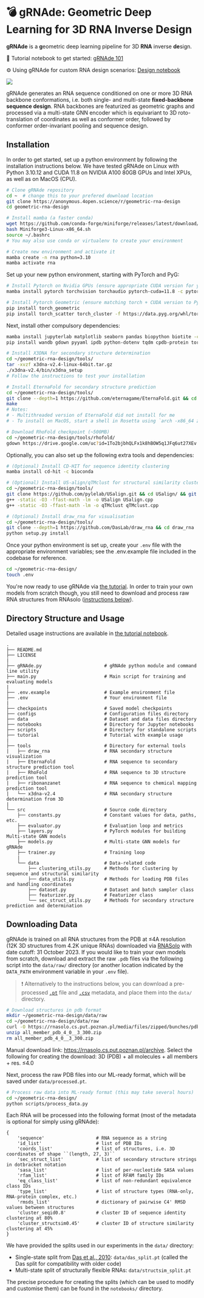 # 💣 gRNAde: Geometric Deep Learning for 3D RNA Inverse Design

**gRNAde** is a **g**eometric deep learning pipeline for 3D **RNA** inverse **de**sign. 

🧬 Tutorial notebook to get started: [gRNAde 101](https://anonymous.4open.science/r/geometric-rna-design/tutorial/tutorial.ipynb)

⚙️ Using gRNAde for custom RNA design scenarios: [Design notebook](https://anonymous.4open.science/r/geometric-rna-design/notebooks/design.ipynb)

![](https://anonymous.4open.science/r/geometric-rna-design/tutorial/fig/grnade_pipeline.png)

gRNAde generates an RNA sequence conditioned on one or more 3D RNA backbone conformations, i.e. both single- and multi-state **fixed-backbone sequence design**.
RNA backbones are featurized as geometric graphs and processed via a multi-state GNN encoder which is equivariant to 3D roto-translation of coordinates as well as conformer order, followed by conformer order-invariant pooling and sequence design.

## Installation

In order to get started, set up a python environment by following the installation instructions below. 
We have tested gRNAde on Linux with Python 3.10.12 and CUDA 11.8 on NVIDIA A100 80GB GPUs and Intel XPUs, as well as on MacOS (CPU).
```sh
# Clone gRNAde repository
cd ~  # change this to your prefered download location
git clone https://anonymous.4open.science/r/geometric-rna-design
cd geometric-rna-design

# Install mamba (a faster conda)
wget https://github.com/conda-forge/miniforge/releases/latest/download/Miniforge3-Linux-x86_64.sh
bash Miniforge3-Linux-x86_64.sh
source ~/.bashrc
# You may also use conda or virtualenv to create your environment

# Create new environment and activate it
mamba create -n rna python=3.10
mamba activate rna
```

Set up your new python environment, starting with PyTorch and PyG:
```sh
# Install Pytorch on Nvidia GPUs (ensure appropriate CUDA version for your hardware)
mamba install pytorch torchvision torchaudio pytorch-cuda=11.8 -c pytorch -c nvidia

# Install Pytorch Geometric (ensure matching torch + CUDA version to PyTorch)
pip install torch_geometric
pip install torch_scatter torch_cluster -f https://data.pyg.org/whl/torch-2.1.2+cu118.html
```

Next, install other compulsory dependencies:
```sh
mamba install jupyterlab matplotlib seaborn pandas biopython biotite -c conda-forge
pip install wandb gdown pyyaml ipdb python-dotenv tqdm cpdb-protein torchmetrics einops ml_collections mdanalysis MDAnalysisTests

# Install X3DNA for secondary structure determination
cd ~/geometric-rna-design/tools/
tar -xvzf x3dna-v2.4-linux-64bit.tar.gz
./x3dna-v2.4/bin/x3dna_setup
# Follow the instructions to test your installation

# Install EternaFold for secondary structure prediction
cd ~/geometric-rna-design/tools/
git clone --depth=1 https://github.com/eternagame/EternaFold.git && cd EternaFold/src
make
# Notes: 
# - Multithreaded version of EternaFold did not install for me
# - To install on MacOS, start a shell in Rosetta using `arch -x86_64 zsh`

# Download RhoFold checkpoint (~500MB)
cd ~/geometric-rna-design/tools/rhofold/
gdown https://drive.google.com/uc?id=1To2bjbhQLFx1k8hBOW5q1JFq6ut27XEv
```

Optionally, you can also set up the following extra tools and dependencies:
```sh
# (Optional) Install CD-HIT for sequence identity clustering
mamba install cd-hit -c bioconda

# (Optional) Install US-align/qTMclust for structural similarity clustering
cd ~/geometric-rna-design/tools/
git clone https://github.com/pylelab/USalign.git && cd USalign/ && git checkout 97325d3aad852f8a4407649f25e697bbaa17e186
g++ -static -O3 -ffast-math -lm -o USalign USalign.cpp
g++ -static -O3 -ffast-math -lm -o qTMclust qTMclust.cpp

# (Optional) Install draw_rna for visualisation
cd ~/geometric-rna-design/tools/
git clone --depth=1 https://github.com/DasLab/draw_rna && cd draw_rna
python setup.py install
```

Once your python environment is set up, create your `.env` file with the appropriate environment variables; see the .env.example file included in the codebase for reference. 
```sh
cd ~/geometric-rna-design/
touch .env
```

You're now ready to use gRNAde via [the tutorial](/tutorial/tutorial.ipynb).
In order to train your own models from scratch though, you still need to download and process raw RNA structures from RNAsolo ([instructions below](#downloading-data)).


## Directory Structure and Usage

Detailed usage instructions are available in [the tutorial notebook](/tutorial/tutorial.ipynb).

```
.
├── README.md
├── LICENSE
|
├── gRNAde.py                       # gRNAde python module and command line utility
├── main.py                         # Main script for training and evaluating models
|
├── .env.example                    # Example environment file
├── .env                            # Your environment file
|
├── checkpoints                     # Saved model checkpoints
├── configs                         # Configuration files directory
├── data                            # Dataset and data files directory
├── notebooks                       # Directory for Jupyter notebooks
├── scripts                         # Directory for standalone scripts
├── tutorial                        # Tutorial with example usage
|
├── tools                           # Directory for external tools
|   ├── draw_rna                    # RNA secondary structure visualization
|   ├── EternaFold                  # RNA sequence to secondary structure prediction tool
|   ├── RhoFold                     # RNA sequence to 3D structure prediction tool
|   ├── ribonanzanet                # RNA sequence to chemical mapping prediction tool
|   └── x3dna-v2.4                  # RNA secondary structure determination from 3D
|
└── src                             # Source code directory
    ├── constants.py                # Constant values for data, paths, etc.
    ├── evaluator.py                # Evaluation loop and metrics
    ├── layers.py                   # PyTorch modules for building Multi-state GNN models
    ├── models.py                   # Multi-state GNN models for gRNAde
    ├── trainer.py                  # Training loop
    |
    └── data                        # Data-related code
        ├── clustering_utils.py     # Methods for clustering by sequence and structural similarity
        ├── data_utils.py           # Methods for loading PDB files and handling coordinates
        ├── dataset.py              # Dataset and batch sampler class
        ├── featurizer.py           # Featurizer class
        └── sec_struct_utils.py     # Methods for secondary structure prediction and determination
```



## Downloading Data

gRNAde is trained on all RNA structures from the PDB at ≤4A resolution (12K 3D structures from 4.2K unique RNAs) downloaded via [RNASolo](https://rnasolo.cs.put.poznan.pl) with date cutoff: 31 October 2023.
If you would like to train your own models from scratch, download and extract the raw `.pdb` files via the following script into the `data/raw/` directory (or another location indicated by the `DATA_PATH` environment variable in your `.env` file).

> ❗️ Alternatively to the instructions below, you can download a pre-processed [`.pt`](https://drive.google.com/file/d/1gcUUaRxbGZnGMkLdtVwAILWVerVCbu4Y/view?usp=sharing) file and [`.csv`](https://drive.google.com/file/d/1lbdiE1LfWPReo5VnZy0zblvhVl5QhaF4/view?usp=sharing) metadata, and place them into the `data/` directory.

```sh
# Download structures in pdb format
mkdir ~/geometric-rna-design/data/raw
cd ~/geometric-rna-design/data/raw
curl -O https://rnasolo.cs.put.poznan.pl/media/files/zipped/bunches/pdb/all_member_pdb_4_0__3_300.zip
unzip all_member_pdb_4_0__3_300.zip
rm all_member_pdb_4_0__3_300.zip
```
Manual download link: https://rnasolo.cs.put.poznan.pl/archive.
Select the following for creating the download: 3D (PDB) + all molecules + all members + res. ≤4.0

Next, process the raw PDB files into our ML-ready format, which will be saved under `data/processed.pt`.
```sh
# Process raw data into ML-ready format (this may take several hours)
cd ~/geometric-rna-design/
python scripts/process_data.py
```

Each RNA will be processed into the following format (most of the metadata is optional for simply using gRNAde):
```
{
    'sequence'                   # RNA sequence as a string
    'id_list'                    # list of PDB IDs
    'coords_list'                # list of structures, i.e. 3D coordinates of shape ``(length, 27, 3)``
    'sec_struct_list'            # list of secondary structure strings in dotbracket notation
    'sasa_list'                  # list of per-nucleotide SASA values
    'rfam_list'                  # list of RFAM family IDs
    'eq_class_list'              # list of non-redundant equivalence class IDs
    'type_list'                  # list of structure types (RNA-only, RNA-protein complex, etc.)
    'rmsds_list'                 # dictionary of pairwise C4' RMSD values between structures
    'cluster_seqid0.8'           # cluster ID of sequence identity clustering at 80%
    'cluster_structsim0.45'      # cluster ID of structure similarity clustering at 45%
}
```

We have provided the splits used in our experiments in the `data/` directory:
- Single-state split from [Das et al., 2010](https://www.nature.com/articles/nmeth.1433): `data/das_split.pt` (called the Das split for compatibility with older code)
- Multi-state split of structurally flexible RNAs: `data/structsim_split.pt`

The precise procedure for creating the splits (which can be used to modify and customise them) can be found in the `notebooks/` directory.
